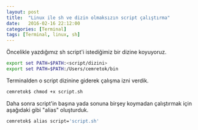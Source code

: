 ```yaml
---
layout: post
title:  "Linux ile sh ve dizin olmaksızın script çalıştırma"
date:   2016-02-16 22:12:00
categories: [Terminal]
tags: [Terminal, linux, sh]
---
```



Öncelikle yazdığımız sh script'i istediğimiz bir dizine koyuyoruz. 

~~~ bash
export set PATH=$PATH:<script/dizini>
export set PATH=$PATH:/Users/cemretok/bin
~~~

Terminalden o script dizinine giderek çalışma izni verdik.
~~~ bash
cemretok$ chmod +x script.sh
~~~

Daha sonra script'in başına yada sonuna birşey koymadan çalıştırmak için aşağıdaki gibi "alias" oluşturduk.
~~~ bash
cemretok$ alias script='script.sh'
~~~